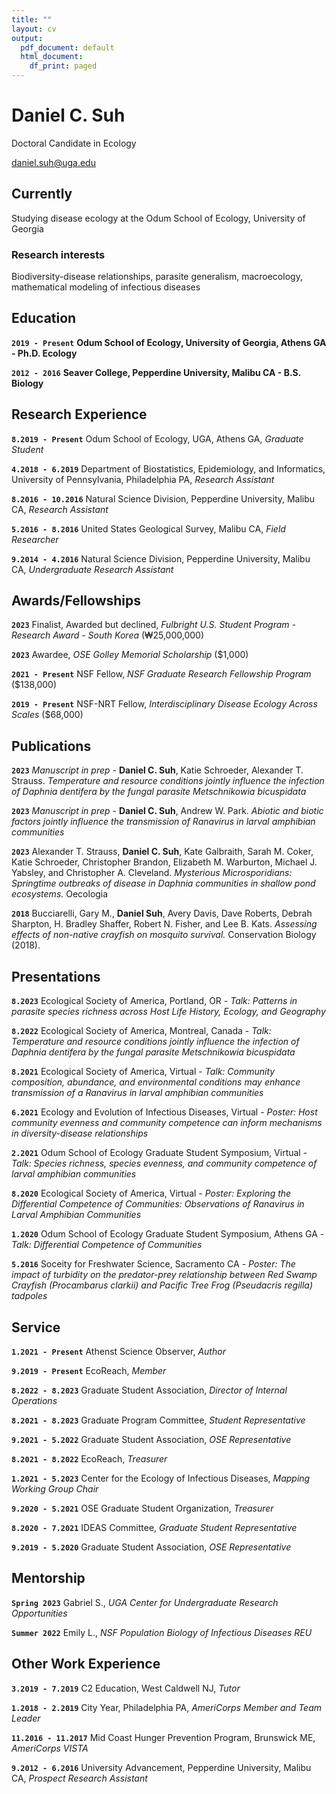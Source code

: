 ```yaml
---
title: ""
layout: cv
output:
  pdf_document: default
  html_document:
    df_print: paged
---
```

# Daniel C. Suh
Doctoral Candidate in Ecology


<div id="webaddress">
<a href="daniel.suh@uga.edu">daniel.suh@uga.edu</a>
<!-- | <a href="dcsuh.github.io">My page</a> -->
</div>


## Currently

Studying disease ecology at the Odum School of Ecology, University of Georgia


### Research interests

Biodiversity-disease relationships, parasite generalism, macroecology, mathematical modeling of infectious diseases


## Education

**`2019 - Present`**
__Odum School of Ecology, University of Georgia, Athens GA - Ph.D. Ecology__

**`2012 - 2016`**
__Seaver College, Pepperdine University, Malibu CA - B.S. Biology__


## Research Experience

**`8.2019 - Present`**
Odum School of Ecology, UGA, Athens GA, *Graduate Student*

**`4.2018 - 6.2019`**
Department of Biostatistics, Epidemiology, and Informatics, University of Pennsylvania, Philadelphia PA, *Research Assistant*

**`8.2016 - 10.2016`**
Natural Science Division, Pepperdine University, Malibu CA, *Research Assistant*

**`5.2016 - 8.2016`**
United States Geological Survey, Malibu CA, *Field Researcher*

**`9.2014 - 4.2016`**
Natural Science Division, Pepperdine University, Malibu CA, *Undergraduate Research Assistant*

## Awards/Fellowships

**`2023`**
Finalist, Awarded but declined, *Fulbright U.S. Student Program - Research Award - South Korea* (₩25,000,000)

**`2023`**
Awardee, *OSE Golley Memorial Scholarship* ($1,000)

**`2021 - Present`**
NSF Fellow, *NSF Graduate Research Fellowship Program* ($138,000)

**`2019 - Present`**
NSF-NRT Fellow, *Interdisciplinary Disease Ecology Across Scales* ($68,000)



## Publications

<!-- A list is also available [online](http://scholar.google.co.uk/citations?user=LTOTl0YAAAAJ) -->

**`2023`**
*Manuscript in prep* - **Daniel C. Suh**, Katie Schroeder, Alexander T. Strauss. *Temperature and resource conditions jointly influence the infection of Daphnia dentifera by the fungal parasite Metschnikowia bicuspidata*

**`2023`**
*Manuscript in prep* - **Daniel C. Suh**, Andrew W. Park. *Abiotic and biotic factors jointly influence the transmission of Ranavirus in larval amphibian communities*

**`2023`**
Alexander T. Strauss, **Daniel C. Suh**, Kate Galbraith, Sarah M. Coker, Katie Schroeder, Christopher Brandon, Elizabeth M. Warburton, Michael J. Yabsley, and Christopher A. Cleveland. *Mysterious Microsporidians: Springtime outbreaks of disease in Daphnia communities in shallow pond ecosystems.* Oecologia

**`2018`**
Bucciarelli, Gary M., **Daniel Suh**, Avery Davis, Dave Roberts, Debrah Sharpton, H. Bradley Shaffer, Robert N. Fisher, and Lee B. Kats. *Assessing effects of non-native crayfish on mosquito survival.* Conservation Biology (2018).

## Presentations

**`8.2023`**
Ecological Society of America, Portland, OR - *Talk: Patterns in parasite species richness across Host Life History, Ecology, and Geography*

**`8.2022`**
Ecological Society of America, Montreal, Canada - *Talk: Temperature and resource conditions jointly influence the infection of Daphnia dentifera by the fungal parasite Metschnikowia bicuspidata*

**`8.2021`**
Ecological Society of America, Virtual - *Talk: Community composition, abundance, and environmental conditions may enhance transmission of a Ranavirus in larval amphibian communities*

**`6.2021`**
Ecology and Evolution of Infectious Diseases, Virtual - *Poster: Host community evenness and community competence can inform mechanisms in diversity-disease relationships*

**`2.2021`**
Odum School of Ecology Graduate Student Symposium, Virtual - *Talk: Species richness, species evenness, and community competence of larval amphibian communities*

**`8.2020`**
Ecological Society of America, Virtual - *Poster: Exploring the Differential Competence of Communities: Observations of Ranavirus in Larval Amphibian Communities*

**`1.2020`**
Odum School of Ecology Graduate Student Symposium, Athens GA - *Talk: Differential Competence of Communities*

**`5.2016`**
Soceity for Freshwater Science, Sacramento CA - *Poster: The impact of turbidity on the predator-prey relationship between Red Swamp Crayfish (Procambarus clarkii) and Pacific Tree Frog (Pseudacris regilla) tadpoles*


## Service

**`1.2021 - Present`**
Athenst Science Observer, *Author*

**`9.2019 - Present`**
EcoReach, *Member*

**`8.2022 - 8.2023`**
Graduate Student Association, *Director of Internal Operations*

**`8.2021 - 8.2023`**
Graduate Program Committee, *Student Representative*

**`9.2021 - 5.2022`**
Graduate Student Association, *OSE Representative*

**`8.2021 - 8.2022`**
EcoReach, *Treasurer*

**`1.2021 - 5.2023`**
Center for the Ecology of Infectious Diseases, *Mapping Working Group Chair*

**`9.2020 - 5.2021`**
OSE Graduate Student Organization, *Treasurer*

**`8.2020 - 7.2021`**
IDEAS Committee, *Graduate Student Representative*

**`9.2019 - 5.2020`**
Graduate Student Association, *OSE Representative*


## Mentorship

**`Spring 2023`**
Gabriel S., *UGA Center for Undergraduate Research Opportunities*

**`Summer 2022`**
Emily L., *NSF Population Biology of Infectious Diseases REU*

## Other Work Experience

**`3.2019 - 7.2019`**
C2 Education, West Caldwell NJ, *Tutor*

**`1.2018 - 2.2019`**
City Year, Philadelphia PA, *AmeriCorps Member and Team Leader*

**`11.2016 - 11.2017`**
Mid Coast Hunger Prevention Program, Brunswick ME, *AmeriCorps VISTA*

**`9.2012 - 6.2016`**
University Advancement, Pepperdine University, Malibu CA, *Prospect Research Assistant*



